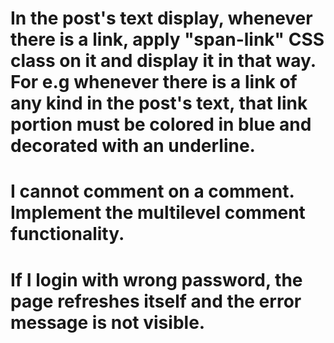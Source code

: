 # In the post's text display, whenever there is a link, apply "span-link" CSS class on it and display it in that way. For e.g whenever there is a link of any kind in the post's text, that link portion must be colored in blue and decorated with an underline.
# I cannot comment on a comment. Implement the multilevel comment functionality.
# If I login with wrong password, the page refreshes itself and the error message is not visible.